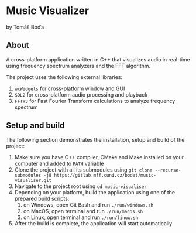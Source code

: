 # Music Visualizer
by Tomáš Boďa

## About
A cross-platform application written in C++ that visualizes audio in real-time using frequency spectrum analyzers and the FFT algorithm.

The project uses the following external libraries:
1. `wxWidgets` for cross-platform window and GUI
2. `SDL2` for cross-platform audio processing and playback
3. `FFTW3` for Fast Fourier Transform calculations to analyze frequency spectrum

## Setup and build
The following section demonstrates the installation, setup and build of the project:
1. Make sure you have C++ compiler, CMake and Make installed on your computer and added to `PATH` variable
2. Clone the project with all its submodules using `git clone --recurse-submodules -j8 https://gitlab.mff.cuni.cz/bodat/music-visualiser.git`
3. Navigate to the project root using `cd music-visualiser`
4. Depending on your platform, build the application using one of the prepared build scripts:
   1. on Windows, open Git Bash and run `./run/windows.sh`
   2. on MacOS, open terminal and run `./run/macos.sh`
   3. on Linux, open terminal and run `./run/linux.sh`
5. After the build is complete, the application will start automatically